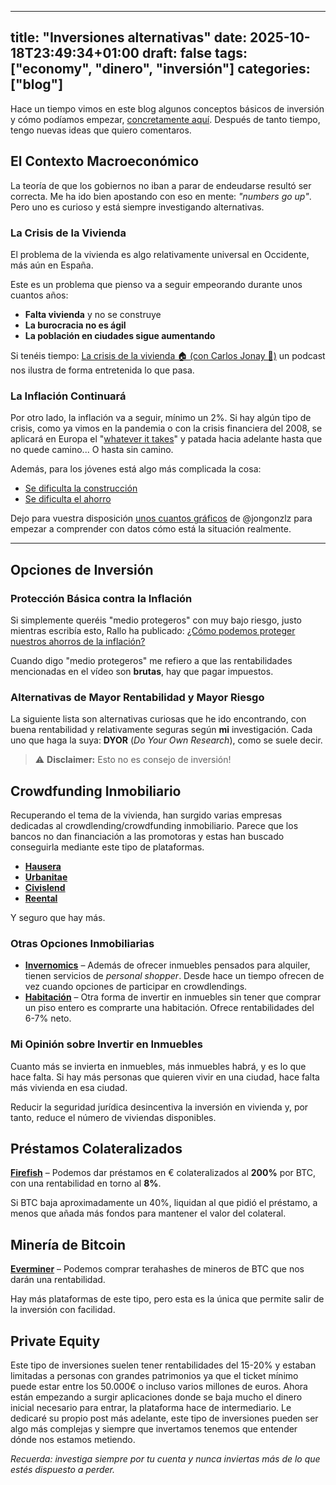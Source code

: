
---
title: "Inversiones alternativas"
date: 2025-10-18T23:49:34+01:00
draft: false
tags: ["economy", "dinero", "inversión"]
categories: ["blog"]
---

Hace un tiempo vimos en este blog algunos conceptos básicos de inversión y cómo podíamos empezar, [concretamente aquí](https://jesusnoseq.com/posts/investment/). Después de tanto tiempo, tengo nuevas ideas que quiero comentaros.

## El Contexto Macroeconómico

La teoría de que los gobiernos no iban a parar de endeudarse resultó ser correcta. Me ha ido bien apostando con eso en mente: *"numbers go up"*. Pero uno es curioso y está siempre investigando alternativas.

### La Crisis de la Vivienda

El problema de la vivienda es algo relativamente universal en Occidente, más aún en España.

Este es un problema que pienso va a seguir empeorando durante unos cuantos años:

- **Falta vivienda** y no se construye
- **La burocracia no es ágil**
- **La población en ciudades sigue aumentando**

Si tenéis tiempo: [La crisis de la vivienda 🏠 (con Carlos Jonay 🤘)](https://www.youtube.com/live/3tsfUNRwIQM?si=PA5mQ6k7sgXC_F89) un podcast nos ilustra de forma entretenida lo que pasa.

### La Inflación Continuará

Por otro lado, la inflación va a seguir, mínimo un 2%. Si hay algún tipo de crisis, como ya vimos en la pandemia o con la crisis financiera del 2008, se aplicará en Europa el "[whatever it takes](https://youtu.be/W97hM8eCE5g?si=4UBVa89SPLrviVpG)" y patada hacia adelante hasta que no quede camino... O hasta sin camino.

Además, para los jóvenes está algo más complicada la cosa:

- [Se dificulta la construcción](https://x.com/mateoamayaq/status/1979238505453646078)
- [Se dificulta el ahorro](https://x.com/JorgeGalindo/status/1977689011658354994)

Dejo para vuestra disposición [unos cuantos gráficos](https://www.notion.so/217f0c22a6908003a754f3050dff68c8) de @jongonzlz para empezar a comprender con datos cómo está la situación realmente.

---

## Opciones de Inversión

### Protección Básica contra la Inflación

Si simplemente queréis "medio protegeros" con muy bajo riesgo, justo mientras escribía esto, Rallo ha publicado: [¿Cómo podemos proteger nuestros ahorros de la inflación?](https://youtu.be/1_fUnR1htZU?si=eQ9Pqf6qvjYF_IEC)

Cuando digo "medio protegeros" me refiero a que las rentabilidades mencionadas en el vídeo son **brutas**, hay que pagar impuestos.

### Alternativas de Mayor Rentabilidad y Mayor Riesgo

La siguiente lista son alternativas curiosas que he ido encontrando, con buena rentabilidad y relativamente seguras según **mi** investigación. Cada uno que haga la suya: **DYOR** (*Do Your Own Research*), como se suele decir.

> ⚠️ **Disclaimer:** Esto no es consejo de inversión!


## Crowdfunding Inmobiliario

Recuperando el tema de la vivienda, han surgido varias empresas dedicadas al crowdlending/crowdfunding inmobiliario. Parece que los bancos no dan financiación a las promotoras y estas han buscado conseguirla mediante este tipo de plataformas.

- **[Hausera](https://hausera.io/)**
- **[Urbanitae](https://urbanitae.com/es/)**
- **[Civislend](https://www.civislend.com/)**
- **[Reental](https://www.reental.co)**

Y seguro que hay más.

### Otras Opciones Inmobiliarias

- **[Invernomics](https://invernomics.com/)** – Además de ofrecer inmuebles pensados para alquiler, tienen servicios de *personal shopper*. Desde hace un tiempo ofrecen de vez cuando opciones de participar en crowdlendings.
- **[Habitación](https://habitacion.com/)** – Otra forma de invertir en inmuebles sin tener que comprar un piso entero es comprarte una habitación. Ofrece rentabilidades del 6-7% neto.

### Mi Opinión sobre Invertir en Inmuebles

Cuanto más se invierta en inmuebles, más inmuebles habrá, y es lo que hace falta. Si hay más personas que quieren vivir en una ciudad, hace falta más vivienda en esa ciudad.

Reducir la seguridad jurídica desincentiva la inversión en vivienda y, por tanto, reduce el número de viviendas disponibles.


## Préstamos Colateralizados

**[Firefish](https://firefish.io?ref=satoshi2138)** – Podemos dar préstamos en € colateralizados al **200%** por BTC, con una rentabilidad en torno al **8%**.

Si BTC baja aproximadamente un 40%, liquidan al que pidió el préstamo, a menos que añada más fondos para mantener el valor del colateral.

## Minería de Bitcoin

**[Everminer](https://everminer.io/)** – Podemos comprar terahashes de mineros de BTC que nos darán una rentabilidad.

Hay más plataformas de este tipo, pero esta es la única que permite salir de la inversión con facilidad.

## Private Equity

Este tipo de inversiones suelen tener rentabilidades del 15-20% y estaban limitadas a personas con grandes patrimonios ya que el ticket mínimo puede estar entre los 50.000€ o incluso varios millones de euros. Ahora están empezando a surgir aplicaciones donde se baja mucho el dinero inicial necesario para entrar, la plataforma hace de intermediario.
Le dedicaré su propio post más adelante, este tipo de inversiones pueden ser algo más complejas y siempre que invertamos tenemos que entender dónde nos estamos metiendo.

*Recuerda: investiga siempre por tu cuenta y nunca inviertas más de lo que estés dispuesto a perder.*